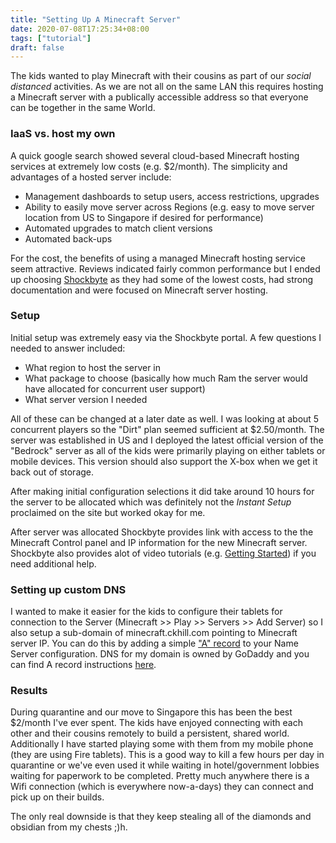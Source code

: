 ```yaml
---
title: "Setting Up A Minecraft Server"
date: 2020-07-08T17:25:34+08:00
tags: ["tutorial"]
draft: false
---
```


The kids wanted to play Minecraft with their cousins as part of our *social distanced* activities.  As we are not all on the same LAN this requires hosting a Minecraft server with a publically accessible address so that everyone can be together in the same World.

### IaaS vs. host my own

A quick google search showed several cloud-based Minecraft hosting services at extremely low costs (e.g. $2/month).  The simplicity and advantages of a hosted server include:
* Management dashboards to setup users, access restrictions, upgrades
* Ability to easily move server across Regions (e.g. easy to move server location from US to Singapore if desired for performance)
* Automated upgrades to match client versions
* Automated back-ups

For the cost, the benefits of using a managed Minecraft hosting service seem attractive.  Reviews indicated fairly common performance but I ended up choosing [Shockbyte](https://shockbyte.com/minecraft-hosting) as they had some of the lowest costs, had strong documentation and were focused on Minecraft server hosting.

### Setup

Initial setup was extremely easy via the Shockbyte portal.  A few questions I needed to answer included:
* What region to host the server in
* What package to choose (basically how much Ram the server would have allocated for concurrent user support)
* What server version I needed

All of these can be changed at a later date as well.  I was looking at about 5 concurrent players so the "Dirt" plan seemed sufficient at $2.50/month.  The server was established in US and I deployed the latest official version of the "Bedrock" server as all of the kids were primarily playing on either tablets or mobile devices.  This version should also support the X-box when we get it back out of storage.

After making initial configuration selections it did take around 10 hours for the server to be allocated which was definitely not the *Instant Setup* proclaimed on the site but worked okay for me.

After server was allocated Shockbyte provides link with access to the the Minecraft Control panel and IP information for the new Minecraft server.  Shockbyte also provides alot of video tutorials (e.g. [Getting Started](https://www.youtube.com/watch?v=cGJ0Dm_50es&list=PLGecCt6miCYJ7LrMY28kBVWvt9tOuo-nj)) if you need additional help.

### Setting up custom DNS

I wanted to make it easier for the kids to configure their tablets for connection to the Server (Minecraft >> Play >> Servers >> Add Server) so I also setup a sub-domain of minecraft.ckhill.com pointing to Minecraft server IP.  You can do this by adding a simple ["A" record](https://www.cloudflare.com/learning/dns/dns-records/dns-a-record/#:~:text=What%20is%20a%20DNS%20A,5.78.) to your Name Server configuration.  DNS for my domain is owned by GoDaddy and you can find A record instructions [here](https://sg.godaddy.com/help/add-an-a-record-19238).

### Results

During quarantine and our move to Singapore this has been the best $2/month I've ever spent.  The kids have enjoyed connecting with each other and their cousins remotely to build a persistent, shared world.  Additionally I have started playing some with them from my mobile phone (they are using Fire tablets).  This is a good way to kill a few hours per day in quarantine or we've even used it while waiting in hotel/government lobbies waiting for paperwork to be completed.  Pretty much anywhere there is a Wifi connection (which is everywhere now-a-days) they can connect and pick up on their builds.

The only real downside is that they keep stealing all of the diamonds and obsidian from my chests ;)h.  